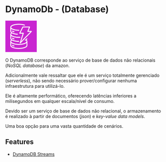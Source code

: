 # DynamoDb - (Database)

<img height=100px; alt="dynamodb" src="../../../../images/dynamodb.png" />

O DynamoDB corresponde ao serviço de base de dados não relacionais (*NoSQL database*) da amazon.

Adicionalmente vale ressaltar que ele é um serviço totalmente gerenciado (*serverless*), não sendo necessário prover/configurar nenhuma infraestrutura para utilizá-lo.

Ele é altamente performático, oferecendo latências inferiores a milisegundos em qualquer escala/nível de consumo.

Devido ser um serviço de base de dados não relacional, o armazenamento é realizado à partir de documentos (*json*) e *key-value data models*.

Uma boa opção para uma vasta quantidade de cenários.

## Features

- [DynamoDB Streams](./dynamodb-streams.md)